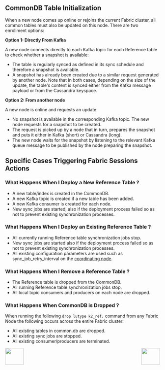 

## CommonDB Table Initialization
When a new node comes up online or rejoins the current Fabric cluster, all common tables must also be updated on this node. There are two enrollment options:

**Option 1: Directly From Kafka**

A new node connects directly to each Kafka topic for each Reference table to check whether a snapshot is available:
- The table is regularly synced as defined in its sync schedule and therefore a snapshot is available.
- A snapshot has already been created due to a similar request generated by another node.
Note that in both cases, depending on the size of the update, the table's content is synced either from the Kafka message payload or from the Cassandra keyspace.

**Option 2: From another node**

A new node is online and requests an update:
- No snapshot is available in the corresponding Kafka topic. The new node requests for a snapshot to be created.
- The request is picked up by a node that in turn, prepares the snapshot and puts it either in Kafka (short) or Cassandra (long). 
- The new node waits for the snapshot by listening to the relevant Kafka queue message to be published by the node preparing the snapshot.


## Specific Cases Triggering Fabric Sessions Actions

### What Happens When I Deploy a New Reference Table ?

- A new table/index is created in the CommonDB.
- A new Kafka topic is created if a new table has been added.
- A new Kafka consumer is created for each node.
- New sync jobs are started, also if the deployment process failed so as not to prevent existing synchronization processes.

### What Happens When I Deploy an Existing Reference Table ?
- All currently running Reference table synchronization jobs stop.
- New sync jobs are started also if the deployment process failed so as not to prevent existing synchronization processes.
- All existing configuration parameters are used such as sync_job_retry_interval on the [coordinating node](/articles/20_jobs_and_batch_services/17_batch_process_flow.md#step-1-1).

### What Happens When I Remove a Reference Table ?

- The Reference table is dropped from the CommonDB.
- All running Reference table synchronization jobs stop.
- All local topic consumers and producers on each node are dropped.


### What Happens When CommonDB is Dropped ?
When running the following ```drop lutype k2_ref;``` command from any Fabric Node the following occurs across the entire Fabric cluster:

- All existing tables in common.db are dropped.
- All existing sync jobs are stopped.
- All existing consumer/producers are terminated.




[<img align="left" width="60" height="54" src="/articles/images/Previous.png">](/articles/22_reference%28commonDB%29_tables/05_commonDB_sync_modes_and_flow.md)

[<img align="right" width="60" height="54" src="/articles/images/Next.png">](/articles/22_reference%28commonDB%29_tables/07_fabric_commonDB_configuration.md)



